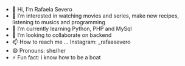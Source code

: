 - 👋 Hi, I’m Rafaela Severo
- 👀 I’m interested in watching movies and series, make new recipes, listening to musics and programming
- 🌱 I’m currently learning Python, PHP and MySql
- 💞️ I’m looking to collaborate on backend
- 📫 How to reach me ... Instagram: _rafaasevero
- 😄 Pronouns: she/her
- ⚡ Fun fact: i know how to be a boat

<!---
rafaaa0202/rafaaa0202 is a ✨ special ✨ repository because its `README.md` (this file) appears on your GitHub profile.
You can click the Preview link to take a look at your changes.
--->
